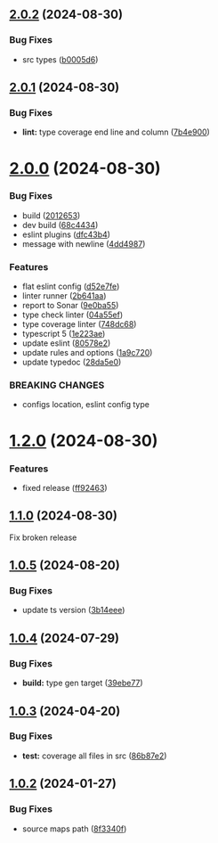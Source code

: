 ## [2.0.2](https://github.com/retejs/rete-cli/compare/v2.0.1...v2.0.2) (2024-08-30)


### Bug Fixes

* src types ([b0005d6](https://github.com/retejs/rete-cli/commit/b0005d6cac580d640d0fb38f8d6f604b9f33002e))

## [2.0.1](https://github.com/retejs/rete-cli/compare/v2.0.0...v2.0.1) (2024-08-30)


### Bug Fixes

* **lint:** type coverage end line and column ([7b4e900](https://github.com/retejs/rete-cli/commit/7b4e900bd246436b735e143f968dee52a76fd9ca))

# [2.0.0](https://github.com/retejs/rete-cli/compare/v1.2.0...v2.0.0) (2024-08-30)


### Bug Fixes

* build ([2012653](https://github.com/retejs/rete-cli/commit/2012653be91ebdddb5e9bdbda1916dab29dbefa9))
* dev build ([68c4434](https://github.com/retejs/rete-cli/commit/68c44343ac8217d0b8aa4a1e4e0f144464dd22a4))
* eslint plugins ([dfc43b4](https://github.com/retejs/rete-cli/commit/dfc43b411fea3a52648c0ea62972983ea0c7eab5))
* message with newline ([4dd4987](https://github.com/retejs/rete-cli/commit/4dd49871158f8c184b15e6cdfa5f8e4b219ff9e9))


### Features

* flat eslint config ([d52e7fe](https://github.com/retejs/rete-cli/commit/d52e7feed3e70e34997c2b1cf97bad8bef1b30d9))
* linter runner ([2b641aa](https://github.com/retejs/rete-cli/commit/2b641aade41d3663351ed656fa787834c85bbdb9))
* report to Sonar ([9e0ba55](https://github.com/retejs/rete-cli/commit/9e0ba551510fc332c4672ba26ef8e18895c6b5ef))
* type check linter ([04a55ef](https://github.com/retejs/rete-cli/commit/04a55efa00899dff7e21d597539800d10fd69136))
* type coverage linter ([748dc68](https://github.com/retejs/rete-cli/commit/748dc681fbf149fe76f300051b3d75162f08976a))
* typescript 5 ([1e223ae](https://github.com/retejs/rete-cli/commit/1e223aee6607e25fc4ab2b228d4cf5c75e9e499f))
* update eslint ([80578e2](https://github.com/retejs/rete-cli/commit/80578e2ce294511564a4378a1cddb958695e669b))
* update rules and options ([1a9c720](https://github.com/retejs/rete-cli/commit/1a9c72084a2aba59282828b4d11a894a601c374e))
* update typedoc ([28da5e0](https://github.com/retejs/rete-cli/commit/28da5e00daa891cf285ea4d098dc8d15f706871e))


### BREAKING CHANGES

* configs location, eslint config type

# [1.2.0](https://github.com/retejs/rete-cli/compare/v1.1.0...v1.2.0) (2024-08-30)


### Features

* fixed release ([ff92463](https://github.com/retejs/rete-cli/commit/ff924633d6ee09750ad5b8572e954f100d06e8aa))

## [1.1.0](https://github.com/retejs/rete-cli/compare/v1.0.5...v1.1.0) (2024-08-30)

Fix broken release

## [1.0.5](https://github.com/retejs/rete-cli/compare/v1.0.4...v1.0.5) (2024-08-20)


### Bug Fixes

* update ts version ([3b14eee](https://github.com/retejs/rete-cli/commit/3b14eee46e61ff0ba8ab9561d1ecd5fe0793441a))

## [1.0.4](https://github.com/retejs/rete-cli/compare/v1.0.3...v1.0.4) (2024-07-29)


### Bug Fixes

* **build:** type gen target ([39ebe77](https://github.com/retejs/rete-cli/commit/39ebe7727d84ad1c40cc6e0d2446a0830298f34b))

## [1.0.3](https://github.com/retejs/rete-cli/compare/v1.0.2...v1.0.3) (2024-04-20)


### Bug Fixes

* **test:** coverage all files in src ([86b87e2](https://github.com/retejs/rete-cli/commit/86b87e2cd4e10b611d631257d00a37c539176b07))

## [1.0.2](https://github.com/retejs/rete-cli/compare/v1.0.1...v1.0.2) (2024-01-27)


### Bug Fixes

* source maps path ([8f3340f](https://github.com/retejs/rete-cli/commit/8f3340ffbe4fc070712b477106397dd28fa0c5f3))
